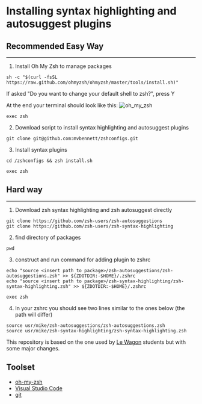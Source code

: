 # Installing syntax highlighting and autosuggest plugins
## Recommended Easy Way
---
1. Install Oh My Zsh to manage packages
```
sh -c "$(curl -fsSL https://raw.github.com/ohmyzsh/ohmyzsh/master/tools/install.sh)"
```
If asked "Do you want to change your default shell to zsh?", press Y

At the end your terminal should look like this:
![oh_my_zsh](https://github.com/mvbennett/zshconfigs/assets/94943459/85b3d874-ef0c-4c72-bf8c-aac00120e469)

```
exec zsh
```
2. Download script to install syntax highlighting and autosuggest plugins
```
git clone git@github.com:mvbennett/zshconfigs.git
```
3. Install syntax plugins
```
cd /zshconfigs && zsh install.sh
```

```
exec zsh
```

## Hard way
---
1. Download zsh syntax highlighting and zsh autosuggest directly
```
git clone https://github.com/zsh-users/zsh-autosuggestions
git clone https://github.com/zsh-users/zsh-syntax-highlighting
```
2. find directory of packages
```
pwd
```
3. construct and run command for adding plugin to zshrc
```
echo "source <insert path to package>/zsh-autosuggestions/zsh-autosuggestions.zsh" >> ${ZDOTDIR:-$HOME}/.zshrc
echo "source <insert path to package>/zsh-syntax-highlighting/zsh-syntax-highlighting.zsh" >> ${ZDOTDIR:-$HOME}/.zshrc
```

```
exec zsh
```
4. In your zshrc you should see two lines similar to the ones below (the path will differ)
```
source usr/mike/zsh-autosuggestions/zsh-autosuggestions.zsh
source usr/mike/zsh-syntax-highlighting/zsh-syntax-highlighting.zsh
```


This repository is based on the one used by [Le Wagon](https://www.lewagon.com) students but with some major changes.

## Toolset

- [oh-my-zsh](http://ohmyz.sh/)
- [Visual Studio Code](https://code.visualstudio.com/)
- [git](https://git-scm.com/)
